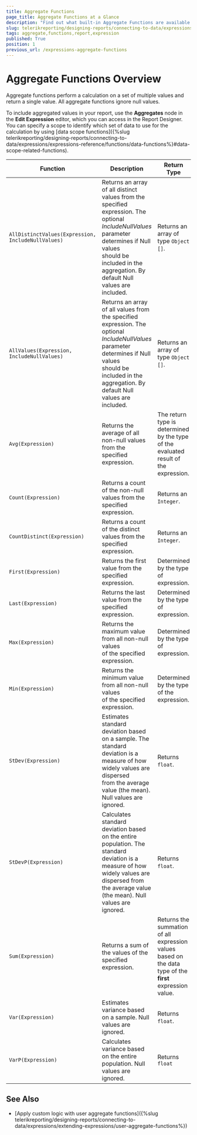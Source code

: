```yaml
---
title: Aggregate Functions
page_title: Aggregate Functions at a Glance
description: "Find out what built-in Aggregate Functions are available in Telerik Reporting and how you may write expressions with them."
slug: telerikreporting/designing-reports/connecting-to-data/expressions/expressions-reference/functions/aggregate-functions
tags: aggregate,functions,report,expression
published: True
position: 1
previous_url: /expressions-aggregate-functions
---
```


# Aggregate Functions Overview

Aggregate functions perform a calculation on a set of multiple values and return a single value. All aggregate functions ignore null values.

To include aggregated values in your report, use the __Aggregates__ node in the __Edit Expression__ editor, which you can access in the Report Designer. You can specify a scope to identify which set of data to use for the calculation by using [data scope functions]({%slug telerikreporting/designing-reports/connecting-to-data/expressions/expressions-reference/functions/data-functions%}#data-scope-related-functions).

| Function | Description | Return Type |
| ------ | ------ | ------ |
| `AllDistinctValues(Expression, IncludeNullValues)` |Returns an array of all distinct values from the specified expression. The optional *IncludeNullValues* parameter determines if Null values<br/> should be included in the aggregation. By default Null values are included.|Returns an array of type `Object []`.|
| `AllValues(Expression, IncludeNullValues)` |Returns an array of all values from the specified expression. The optional *IncludeNullValues* parameter determines if Null values<br/> should be included in the aggregation. By default Null values are included.|Returns an array of type `Object []`.|
| `Avg(Expression)` |Returns the average of all non-null values from the specified expression.|The return type is determined by the type of the evaluated result of the expression.|
| `Count(Expression)` |Returns a count of the non-null values from the specified expression.|Returns an `Integer`.|
| `CountDistinct(Expression)` |Returns a count of the distinct values from the specified expression.|Returns an `Integer`.|
| `First(Expression)` |Returns the first value from the specified expression.|Determined by the type of expression.|
| `Last(Expression)` |Returns the last value from the specified expression.|Determined by the type of expression.|
| `Max(Expression)` |Returns the maximum value from all non-null values <br/> of the specified expression.|Determined by the type of expression.|
| `Min(Expression)` |Returns the minimum value from all non-null values <br/> of the specified expression.|Determined by the type of the expression.|
| `StDev(Expression)` |Estimates standard deviation based on a sample. The standard deviation is a measure of how widely values are dispersed <br/> from the average value (the mean). Null values are ignored.|Returns `float`.|
| `StDevP(Expression)` |Calculates standard deviation based on the entire population. The standard deviation is a measure of how widely values are<br/> dispersed from the average value (the mean). Null values are ignored.|Returns `float`.|
| `Sum(Expression)` |Returns a sum of the values of the specified expression.|Returns the summation of all expression values based on the data type of the __first__ expression value.|
| `Var(Expression)` |Estimates variance based on a sample. Null values are ignored.|Returns `float`.|
| `VarP(Expression)` |Calculates variance based on the entire population. Null values are ignored.|Returns `float`|

## See Also

* [Apply custom logic with user aggregate functions]({%slug telerikreporting/designing-reports/connecting-to-data/expressions/extending-expressions/user-aggregate-functions%})
